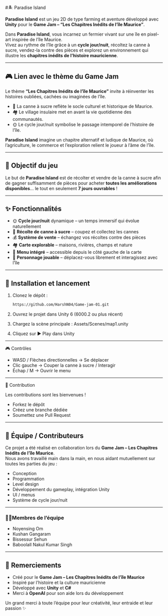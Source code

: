#🏝️ Paradise Island  

**Paradise Island** est un jeu 2D de type farming et aventure développé avec **Unity** pour le **Game Jam – “Les Chapitres Inédits de l’île Maurice”**.  

Dans **Paradise Island**, vous incarnez un fermier vivant sur une île en pixel-art inspirée de l’île Maurice.  
Vivez au rythme de l’île grâce à un **cycle jour/nuit**, récoltez la canne à sucre, vendez-la contre des pièces et explorez un environnement qui illustre les **chapitres inédits de l’histoire mauricienne**.  

---

## 🎮 Lien avec le thème du Game Jam
Le thème **“Les Chapitres Inédits de l’île Maurice”** invite à réinventer les histoires oubliées, cachées ou imaginées de l’île.  
- 🌾 La canne à sucre reflète le socle culturel et historique de Maurice.  
- 🏘️ Le village insulaire met en avant la vie quotidienne des communautés.  
- 🌞 Le cycle jour/nuit symbolise le passage intemporel de l’histoire de l’île.  

**Paradise Island** imagine un chapitre alternatif et ludique de Maurice, où l’agriculture, le commerce et l’exploration relient le joueur à l’âme de l’île.  

---

## 🎯 Objectif du jeu
Le but de **Paradise Island** est de récolter et vendre de la canne à sucre afin de gagner suffisamment de pièces pour acheter **toutes les améliorations disponibles**... le tout en seulement **7 jours ouvrables** ! 

---

## ✨ Fonctionnalités
- 🌞 **Cycle jour/nuit** dynamique – un temps immersif qui évolue naturellement  
- 🌾 **Récolte de canne à sucre** – coupez et collectez les cannes  
- 💰 **Système de vente** – échangez vos récoltes contre des pièces  
- 🏘️ **Carte explorable** – maisons, rivières, champs et nature  
- 📜 **Menu intégré** – accessible depuis le côté gauche de la carte  
- 👤 **Personnage jouable** – déplacez-vous librement et interagissez avec l’île  

---

## 🚀 Installation et lancement
1. Clonez le dépôt :
   ```bash
   https://github.com/HarshN04/Game-jam-01.git
2. Ouvrez le projet dans Unity 6 (6000.2 ou plus récent)

3. Chargez la scène principale :
   Assets/Scenes/map1.unity

4. Cliquez sur ▶ Play dans Unity

---

🎮 Contrôles
- WASD / Flèches directionnelles → Se déplacer
- Clic gauche → Couper la canne à sucre / Interagir 
- Échap / M → Ouvrir le menu
  
---

🤝 Contribution

Les contributions sont les bienvenues !

- Forkez le dépôt
- Créez une branche dédiée
- Soumettez une Pull Request

---

## 👥 Équipe / Contributeurs
Ce projet a été réalisé en collaboration lors du **Game Jam – Les Chapitres Inédits de l’île Maurice**.  
Nous avons travaillé main dans la main, en nous aidant mutuellement sur toutes les parties du jeu :  
- Conception  
- Programmation  
- Level design  
- Développement du gameplay, intégration Unity
- UI / menus
- Système de cycle jour/nuit

---

### 🧑‍💻Membres de l’équipe
- Noyensing Om  
- Kushan Gangaram
- Bissessur Sehun 
- Baboolall Nakul Kumar Singh

---

## 🙏 Remerciements
- Créé pour le **Game Jam – Les Chapitres Inédits de l’île Maurice**  
- Inspiré par l’histoire et la culture mauricienne  
- Développé avec **Unity** et **C#**  
- Merci à **OpenAI** pour son aide lors du développement

Un grand merci à toute l’équipe pour leur créativité, leur entraide et leur passion ✨
